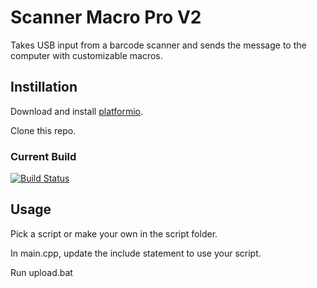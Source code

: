 # Scanner Macro Pro V2
Takes USB input from a barcode scanner and sends the message to the computer with customizable macros.

## Instillation
Download and install [platformio](https://platformio.org/install/cli).

Clone this repo.

### Current Build
[![Build Status](https://travis-ci.com/oschwartz10612/Scanner-Macro-Pro-V2.svg?branch=master)](https://travis-ci.org/oschwartz10612/)

## Usage
Pick a script or make your own in the script folder.

In main.cpp, update the include statement to use your script.

Run upload.bat